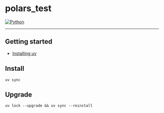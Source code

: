 # polars_test

[![Python](https://img.shields.io/badge/python-3.13-3776ab)](https://www.python.org)

---

## Getting started

- [Installing uv](https://docs.astral.sh/uv/getting-started/installation/)

## Install

```shell
uv sync
```

## Upgrade

```shell
uv lock --upgrade && uv sync --reinstall
```
